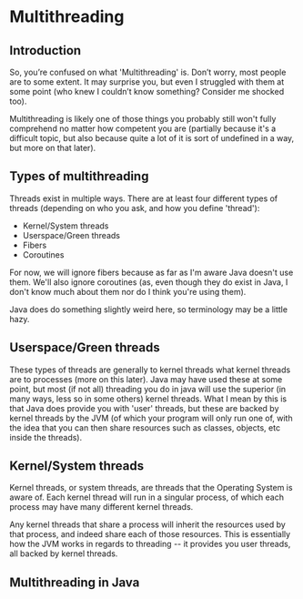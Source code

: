 # Multithreading

## Introduction
So, you’re confused on what 'Multithreading' is. Don’t worry, most people are to some extent. It may surprise you, but even I struggled with them at some point (who knew I couldn’t know something? Consider me shocked too).

Multithreading is likely one of those things you probably still won't fully comprehend no matter how competent you are (partially because it's a difficult topic, but also because quite a lot of it is sort of undefined in a way, but more on that later).

## Types of multithreading
Threads exist in multiple ways. There are at least four different types of threads (depending on who you ask, and how you define 'thread'):
 - Kernel/System threads
 - Userspace/Green threads
 - Fibers
 - Coroutines

For now, we will ignore fibers because as far as I'm aware Java doesn't use them. We'll also ignore coroutines (as, even though they do exist in Java, I don't know much about them nor do I think you're using them).

Java does do something slightly weird here, so terminology may be a little hazy.

## Userspace/Green threads
These types of threads are generally to kernel threads what kernel threads are to processes (more on this later). Java may have used these at some point, but most (if not all) threading you do in java will use the superior (in many ways, less so in some others) kernel threads. What I mean by this is that Java does provide you with 'user' threads, but these are backed by kernel threads by the JVM (of which your program will only run one of, with the idea that you can then share resources such as classes, objects, etc inside the threads).

## Kernel/System threads
Kernel threads, or system threads, are threads that the Operating System is aware of. Each kernel thread will run in a singular process, of which each process may have many different kernel threads.

Any kernel threads that share a process will inherit the resources used by that process, and indeed share each of those resources. This is essentially how the JVM works in regards to threading -- it provides you user threads, all backed by kernel threads.

## Multithreading in Java
